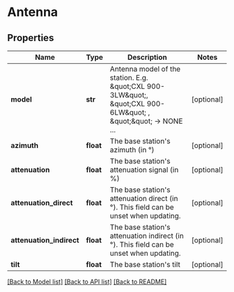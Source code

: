 # Antenna

## Properties
Name | Type | Description | Notes
------------ | ------------- | ------------- | -------------
**model** | **str** | Antenna model of the station. E.g. \&quot;CXL 900-3LW\&quot;, \&quot;CXL 900-6LW\&quot; , \&quot;\&quot; -&gt; NONE ... | [optional] 
**azimuth** | **float** | The base station&#x27;s azimuth (in °) | [optional] 
**attenuation** | **float** | The base station&#x27;s attenuation signal (in %) | [optional] 
**attenuation_direct** | **float** | The base station&#x27;s attenuation direct (in °). This field can be unset when updating. | [optional] 
**attenuation_indirect** | **float** | The base station&#x27;s attenuation indirect (in °). This field can be unset when updating. | [optional] 
**tilt** | **float** | The base station&#x27;s tilt | [optional] 

[[Back to Model list]](../README.md#documentation-for-models) [[Back to API list]](../README.md#documentation-for-api-endpoints) [[Back to README]](../README.md)

